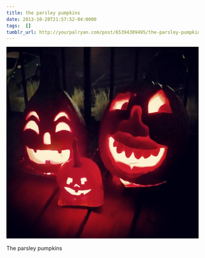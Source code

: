 ```yaml
---
title: the parsley pumpkins
date: 2013-10-28T21:57:52-04:0000
tags:  []
tumblr_url: http://yourpalryan.com/post/65394309495/the-parsley-pumpkins
---
```

![](/assets/images/tumblr/tumblr_mveqsg8Mk61qz77obo1_640.jpg)

The parsley pumpkins
